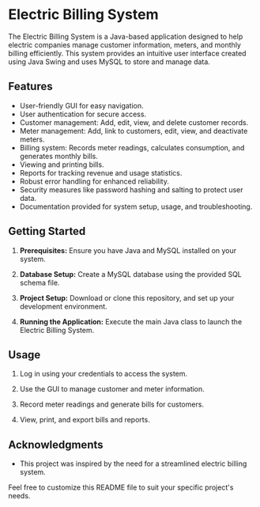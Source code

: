 # Electric Billing System

The Electric Billing System is a Java-based application designed to help electric companies manage customer information, meters, and monthly billing efficiently. This system provides an intuitive user interface created using Java Swing and uses MySQL to store and manage data. 

## Features

- User-friendly GUI for easy navigation.
- User authentication for secure access.
- Customer management: Add, edit, view, and delete customer records.
- Meter management: Add, link to customers, edit, view, and deactivate meters.
- Billing system: Records meter readings, calculates consumption, and generates monthly bills.
- Viewing and printing bills.
- Reports for tracking revenue and usage statistics.
- Robust error handling for enhanced reliability.
- Security measures like password hashing and salting to protect user data.
- Documentation provided for system setup, usage, and troubleshooting.

## Getting Started

1. **Prerequisites:** Ensure you have Java and MySQL installed on your system.

2. **Database Setup:** Create a MySQL database using the provided SQL schema file.

3. **Project Setup:** Download or clone this repository, and set up your development environment.

4. **Running the Application:** Execute the main Java class to launch the Electric Billing System.

## Usage

1. Log in using your credentials to access the system.

2. Use the GUI to manage customer and meter information.

3. Record meter readings and generate bills for customers.

4. View, print, and export bills and reports.


## Acknowledgments

- This project was inspired by the need for a streamlined electric billing system.

Feel free to customize this README file to suit your specific project's needs.
